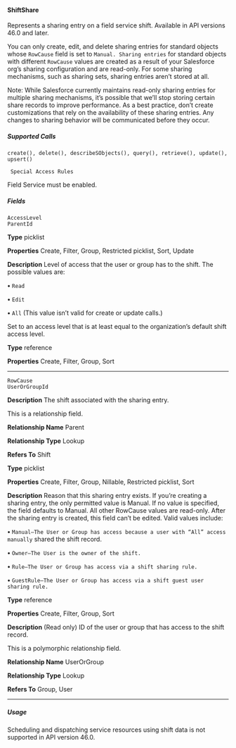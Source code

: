 #### ShiftShare

Represents a sharing entry on a field service shift. Available in API versions 46.0 and later.

You can only create, edit, and delete sharing entries for standard objects whose `RowCause` field is set to `Manual. Sharing entries`
for standard objects with different `RowCause` values are created as a result of your Salesforce org’s sharing configuration and are
read-only. For some sharing mechanisms, such as sharing sets, sharing entries aren’t stored at all.

Note: While Salesforce currently maintains read-only sharing entries for multiple sharing mechanisms, it’s possible that we’ll stop
storing certain share records to improve performance. As a best practice, don’t create customizations that rely on the availability
of these sharing entries. Any changes to sharing behavior will be communicated before they occur.

##### Supported Calls
```
create(), delete(), describeSObjects(), query(), retrieve(), update(), upsert()

 Special Access Rules

```
Field Service must be enabled.

##### Fields

```
AccessLevel
ParentId

```

**Type**
picklist

**Properties**
Create, Filter, Group, Restricted picklist, Sort, Update

**Description**
Level of access that the user or group has to the shift. The possible values are:

**•** `Read`

**•** `Edit`

**•** `All` (This value isn’t valid for create or update calls.)

Set to an access level that is at least equal to the organization’s default shift access level.

**Type**
reference

**Properties**
Create, Filter, Group, Sort


-----

```
RowCause
UserOrGroupId

```

**Description**
The shift associated with the sharing entry.

This is a relationship field.

**Relationship Name**
Parent

**Relationship Type**
Lookup

**Refers To**
Shift

**Type**
picklist

**Properties**
Create, Filter, Group, Nillable, Restricted picklist, Sort

**Description**
Reason that this sharing entry exists. If you’re creating a sharing entry, the only permitted
value is Manual. If no value is specified, the field defaults to Manual. All other RowCause
values are read-only. After the sharing entry is created, this field can’t be edited. Valid values
include:

**•** `Manual—The User or Group has access because a user with “All” access manually`
shared the shift record.

**•** `Owner—The User is the owner of the shift.`

**•** `Rule—The User or Group has access via a shift sharing rule.`

**•** `GuestRule—The User or Group has access via a shift guest user sharing rule.`

**Type**
reference

**Properties**
Create, Filter, Group, Sort

**Description**
(Read only) ID of the user or group that has access to the shift record.

This is a polymorphic relationship field.

**Relationship Name**
UserOrGroup

**Relationship Type**
Lookup

**Refers To**
Group, User


-----

##### Usage

Scheduling and dispatching service resources using shift data is not supported in API version 46.0.
